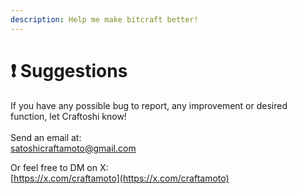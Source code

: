 ```yaml
---
description: Help me make bitcraft better!
---
```


# ❗ Suggestions

If you have any possible bug to report, any improvement or desired function, let Craftoshi know!\
\
Send an email at:\
satoshicraftamoto@gmail.com

Or feel free to DM on X:\
[https://x.com/craftamoto](https://x.com/craftamoto)

